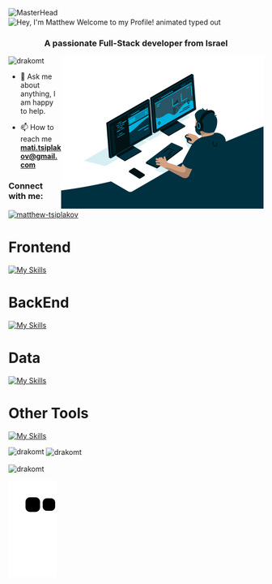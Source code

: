 ![MasterHead](https://media.licdn.com/dms/image/D5612AQFXNnBob2H0Nw/article-cover_image-shrink_600_2000/0/1677325426573?e=2147483647&v=beta&t=xv8EEn1rJUMPNuUeTJubnzFlYzjQCMhY0WirF5IxRQ0)
<img src="https://readme-typing-svg.demolab.com?font=Operator+Mono&size=37&duration=2800&pause=2000&color=FAFAFA&center=true&vCenter=true&width=940&height=50&lines=Hey+👋%2C+I'm+Matthew+Welcome+to+my+Profile!" align="center" alt="Hey, I'm Matthew Welcome to my Profile! animated typed out">
<!-- <h1 align="center">Hi 👋, I'm Matthew Tsiplakov</h1>-->
<h3 align="center">A passionate Full-Stack developer from Israel</h3>
<img align="right" alt="Coding" width="400" src="https://raw.githubusercontent.com/luoyger/luoyger/main/code.gif">

<p align="left"> <img src="https://komarev.com/ghpvc/?username=drakomt&label=Profile%20views&color=0e75b6&style=flat" alt="drakomt" /> </p>

- 💬 Ask me about anything, I am happy to help.

- 📫 How to reach me **mati.tsiplakov@gmail.com**

<h3 align="left">Connect with me:</h3>
<p align="left">
<a href="https://linkedin.com/in/matthew-tsiplakov-8607b5268" target="blank"><img align="center" src="https://raw.githubusercontent.com/rahuldkjain/github-profile-readme-generator/master/src/images/icons/Social/linked-in-alt.svg" alt="matthew-tsiplakov" height="30" width="40" /></a>
</p>

<!-- <h3 align="left">Languages and Tools:</h3>
<p align="left"> <a href="https://angular.io" target="_blank" rel="noreferrer"> <img src="https://angular.io/assets/images/logos/angular/angular.svg" alt="angular" width="40" height="40"/> </a> <a href="https://azure.microsoft.com/en-in/" target="_blank" rel="noreferrer"> <img src="https://www.vectorlogo.zone/logos/microsoft_azure/microsoft_azure-icon.svg" alt="azure" width="40" height="40"/> </a> <a href="https://getbootstrap.com" target="_blank" rel="noreferrer"> <img src="https://raw.githubusercontent.com/devicons/devicon/master/icons/bootstrap/bootstrap-plain-wordmark.svg" alt="bootstrap" width="40" height="40"/> </a> <a href="https://www.w3schools.com/cs/" target="_blank" rel="noreferrer"> <img src="https://raw.githubusercontent.com/devicons/devicon/master/icons/csharp/csharp-original.svg" alt="csharp" width="40" height="40"/> </a> <a href="https://www.docker.com/" target="_blank" rel="noreferrer"> <img src="https://raw.githubusercontent.com/devicons/devicon/master/icons/docker/docker-original-wordmark.svg" alt="docker" width="40" height="40"/> </a> <a href="https://dotnet.microsoft.com/" target="_blank" rel="noreferrer"> <img src="https://raw.githubusercontent.com/devicons/devicon/master/icons/dot-net/dot-net-original-wordmark.svg" alt="dotnet" width="40" height="40"/> </a> <a href="https://expressjs.com" target="_blank" rel="noreferrer"> <img src="https://raw.githubusercontent.com/devicons/devicon/master/icons/express/express-original-wordmark.svg" alt="express" width="40" height="40"/> </a> <a href="https://git-scm.com/" target="_blank" rel="noreferrer"> <img src="https://www.vectorlogo.zone/logos/git-scm/git-scm-icon.svg" alt="git" width="40" height="40"/> </a> <a href="https://www.w3.org/html/" target="_blank" rel="noreferrer"> <img src="https://raw.githubusercontent.com/devicons/devicon/master/icons/html5/html5-original-wordmark.svg" alt="html5" width="40" height="40"/> </a> <a href="https://developer.mozilla.org/en-US/docs/Web/JavaScript" target="_blank" rel="noreferrer"> <img src="https://raw.githubusercontent.com/devicons/devicon/master/icons/javascript/javascript-original.svg" alt="javascript" width="40" height="40"/> </a> <a href="https://www.mongodb.com/" target="_blank" rel="noreferrer"> <img src="https://raw.githubusercontent.com/devicons/devicon/master/icons/mongodb/mongodb-original-wordmark.svg" alt="mongodb" width="40" height="40"/> </a> <a href="https://www.microsoft.com/en-us/sql-server" target="_blank" rel="noreferrer"> <img src="https://www.svgrepo.com/show/303229/microsoft-sql-server-logo.svg" alt="mssql" width="40" height="40"/> </a> <a href="https://nodejs.org" target="_blank" rel="noreferrer"> <img src="https://raw.githubusercontent.com/devicons/devicon/master/icons/nodejs/nodejs-original-wordmark.svg" alt="nodejs" width="40" height="40"/> </a> <a href="https://postman.com" target="_blank" rel="noreferrer"> <img src="https://www.vectorlogo.zone/logos/getpostman/getpostman-icon.svg" alt="postman" width="40" height="40"/> </a> <a href="https://reactjs.org/" target="_blank" rel="noreferrer"> <img src="https://raw.githubusercontent.com/devicons/devicon/master/icons/react/react-original-wordmark.svg" alt="react" width="40" height="40"/> </a> <a href="https://www.typescriptlang.org/" target="_blank" rel="noreferrer"> <img src="https://raw.githubusercontent.com/devicons/devicon/master/icons/typescript/typescript-original.svg" alt="typescript" width="40" height="40"/> </a> </p> -->

<h1>Frontend</h1>

  
[![My Skills](https://skillicons.dev/icons?i=js,html,css,react,angular,bootstrap,typescript,jquery&theme=light)](https://skillicons.dev)
  
<h1>BackEnd</h1>


[![My Skills](https://skillicons.dev/icons?i=cs,dotnet,express,nodejs&theme=dark)](https://skillicons.dev)


<h1>Data</h1>


[![My Skills](https://skillicons.dev/icons?i=mysql,sqlite,mongodb)](https://skillicons.dev)

<h1>Other Tools</h1>

[![My Skills](https://skillicons.dev/icons?i=docker,azure)](https://skillicons.dev)

<p><img align="left" src="https://github-readme-stats-sigma-five.vercel.app/api/top-langs?username=drakomt&show_icons=true&locale=en&layout=compact" alt="drakomt" /></p>

<p>&nbsp;<img align="center" src="https://github-readme-stats-sigma-five.vercel.app/api?username=drakomt&show_icons=true&locale=en" alt="drakomt" /></p>

<p><img align="center" src="https://github-readme-streak-stats.herokuapp.com/?user=drakomt&" alt="drakomt" /></p>

![Snake animation](https://github.com/Drakomt/Drakomt/blob/output/github-contribution-grid-snake.svg)
